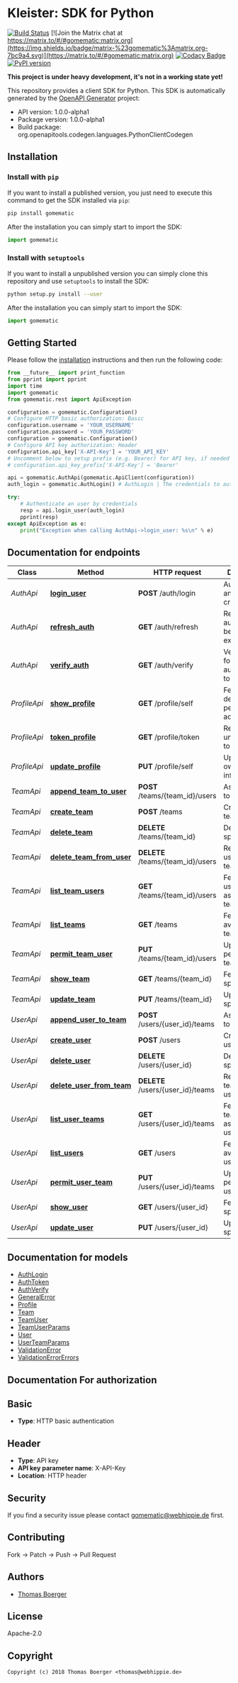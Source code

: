 # Kleister: SDK for Python

[![Build Status](https://cloud.drone.io/api/badges/gomematic/gomematic-python/status.svg)](https://cloud.drone.io/gomematic/gomematic-python)
[![Join the Matrix chat at https://matrix.to/#/#gomematic:matrix.org](https://img.shields.io/badge/matrix-%23gomematic%3Amatrix.org-7bc9a4.svg)](https://matrix.to/#/#gomematic:matrix.org)
[![Codacy Badge](https://api.codacy.com/project/badge/Grade/a9bb2351a4994cad95380830d7296b75)](https://www.codacy.com/app/gomematic/gomematic-python?utm_source=github.com&amp;utm_medium=referral&amp;utm_content=gomematic/gomematic-python&amp;utm_campaign=Badge_Grade)
[![PyPI version](https://badge.fury.io/py/gomematic.svg)](https://badge.fury.io/py/gomematic)

**This project is under heavy development, it's not in a working state yet!**

This repository provides a client SDK for Python. This SDK is automatically generated by the [OpenAPI Generator](https://openapi-generator.tech) project:

- API version: 1.0.0-alpha1
- Package version: 1.0.0-alpha1
- Build package: org.openapitools.codegen.languages.PythonClientCodegen


## Installation


### Install with `pip`

If you want to install a published version, you just need to execute this command to get the SDK installed via `pip`:

```bash
pip install gomematic
```

After the installation you can simply start to import the SDK:

```python
import gomematic
```


### Install with `setuptools`

If you want to install a unpublished version you can simply clone this repository and use `setuptools` to install the SDK:

```bash
python setup.py install --user
```

After the installation you can simply start to import the SDK:

```python
import gomematic
```


## Getting Started

Please follow the [installation](#installation) instructions and then run the following code:

```python
from __future__ import print_function
from pprint import pprint
import time
import gomematic
from gomematic.rest import ApiException

configuration = gomematic.Configuration()
# Configure HTTP basic authorization: Basic
configuration.username = 'YOUR_USERNAME'
configuration.password = 'YOUR_PASSWORD'
configuration = gomematic.Configuration()
# Configure API key authorization: Header
configuration.api_key['X-API-Key'] = 'YOUR_API_KEY'
# Uncomment below to setup prefix (e.g. Bearer) for API key, if needed
# configuration.api_key_prefix['X-API-Key'] = 'Bearer'

api = gomematic.AuthApi(gomematic.ApiClient(configuration))
auth_login = gomematic.AuthLogin() # AuthLogin | The credentials to authenticate

try:
    # Authenticate an user by credentials
    resp = api.login_user(auth_login)
    pprint(resp)
except ApiException as e:
    print("Exception when calling AuthApi->login_user: %s\n" % e)

```


## Documentation for endpoints

Class | Method | HTTP request | Description
------------ | ------------- | ------------- | -------------
*AuthApi* | [**login_user**](docs/AuthApi.md#login_user) | **POST** /auth/login | Authenticate an user by credentials
*AuthApi* | [**refresh_auth**](docs/AuthApi.md#refresh_auth) | **GET** /auth/refresh | Refresh an auth token before it expires
*AuthApi* | [**verify_auth**](docs/AuthApi.md#verify_auth) | **GET** /auth/verify | Verify validity for an authentication token
*ProfileApi* | [**show_profile**](docs/ProfileApi.md#show_profile) | **GET** /profile/self | Fetch profile details of the personal account
*ProfileApi* | [**token_profile**](docs/ProfileApi.md#token_profile) | **GET** /profile/token | Retrieve an unlimited auth token
*ProfileApi* | [**update_profile**](docs/ProfileApi.md#update_profile) | **PUT** /profile/self | Update your own profile information
*TeamApi* | [**append_team_to_user**](docs/TeamApi.md#append_team_to_user) | **POST** /teams/{team_id}/users | Assign a user to team
*TeamApi* | [**create_team**](docs/TeamApi.md#create_team) | **POST** /teams | Create a new team
*TeamApi* | [**delete_team**](docs/TeamApi.md#delete_team) | **DELETE** /teams/{team_id} | Delete a specific team
*TeamApi* | [**delete_team_from_user**](docs/TeamApi.md#delete_team_from_user) | **DELETE** /teams/{team_id}/users | Remove a user from team
*TeamApi* | [**list_team_users**](docs/TeamApi.md#list_team_users) | **GET** /teams/{team_id}/users | Fetch all users assigned to team
*TeamApi* | [**list_teams**](docs/TeamApi.md#list_teams) | **GET** /teams | Fetch all available teams
*TeamApi* | [**permit_team_user**](docs/TeamApi.md#permit_team_user) | **PUT** /teams/{team_id}/users | Update user perms for team
*TeamApi* | [**show_team**](docs/TeamApi.md#show_team) | **GET** /teams/{team_id} | Fetch a specific team
*TeamApi* | [**update_team**](docs/TeamApi.md#update_team) | **PUT** /teams/{team_id} | Update a specific team
*UserApi* | [**append_user_to_team**](docs/UserApi.md#append_user_to_team) | **POST** /users/{user_id}/teams | Assign a team to user
*UserApi* | [**create_user**](docs/UserApi.md#create_user) | **POST** /users | Create a new user
*UserApi* | [**delete_user**](docs/UserApi.md#delete_user) | **DELETE** /users/{user_id} | Delete a specific user
*UserApi* | [**delete_user_from_team**](docs/UserApi.md#delete_user_from_team) | **DELETE** /users/{user_id}/teams | Remove a team from user
*UserApi* | [**list_user_teams**](docs/UserApi.md#list_user_teams) | **GET** /users/{user_id}/teams | Fetch all teams assigned to user
*UserApi* | [**list_users**](docs/UserApi.md#list_users) | **GET** /users | Fetch all available users
*UserApi* | [**permit_user_team**](docs/UserApi.md#permit_user_team) | **PUT** /users/{user_id}/teams | Update team perms for user
*UserApi* | [**show_user**](docs/UserApi.md#show_user) | **GET** /users/{user_id} | Fetch a specific user
*UserApi* | [**update_user**](docs/UserApi.md#update_user) | **PUT** /users/{user_id} | Update a specific user


## Documentation for models

 - [AuthLogin](docs/AuthLogin.md)
 - [AuthToken](docs/AuthToken.md)
 - [AuthVerify](docs/AuthVerify.md)
 - [GeneralError](docs/GeneralError.md)
 - [Profile](docs/Profile.md)
 - [Team](docs/Team.md)
 - [TeamUser](docs/TeamUser.md)
 - [TeamUserParams](docs/TeamUserParams.md)
 - [User](docs/User.md)
 - [UserTeamParams](docs/UserTeamParams.md)
 - [ValidationError](docs/ValidationError.md)
 - [ValidationErrorErrors](docs/ValidationErrorErrors.md)


## Documentation For authorization


## Basic

- **Type**: HTTP basic authentication


## Header

- **Type**: API key
- **API key parameter name**: X-API-Key
- **Location**: HTTP header



## Security

If you find a security issue please contact gomematic@webhippie.de first.


## Contributing

Fork -> Patch -> Push -> Pull Request


## Authors

* [Thomas Boerger](https://github.com/tboerger)


## License

Apache-2.0


## Copyright

```
Copyright (c) 2018 Thomas Boerger <thomas@webhippie.de>
```

